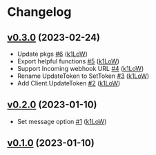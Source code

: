 # Changelog

## [v0.3.0](https://github.com/k1LoW/slkm/compare/v0.2.0...v0.3.0) (2023-02-24)

* Update pkgs [#6](https://github.com/k1LoW/slkm/pull/6) ([k1LoW](https://github.com/k1LoW))
* Export helpful functions [#5](https://github.com/k1LoW/slkm/pull/5) ([k1LoW](https://github.com/k1LoW))
* Support Incoming webhook URL [#4](https://github.com/k1LoW/slkm/pull/4) ([k1LoW](https://github.com/k1LoW))
* Rename UpdateToken to SetToken [#3](https://github.com/k1LoW/slkm/pull/3) ([k1LoW](https://github.com/k1LoW))
* Add Client.UpdateToken [#2](https://github.com/k1LoW/slkm/pull/2) ([k1LoW](https://github.com/k1LoW))

## [v0.2.0](https://github.com/k1LoW/slkm/compare/v0.1.0...v0.2.0) (2023-01-10)

* Set message option [#1](https://github.com/k1LoW/slkm/pull/1) ([k1LoW](https://github.com/k1LoW))

## [v0.1.0](https://github.com/k1LoW/slkm/compare/e26ee91d543b...v0.1.0) (2023-01-10)

